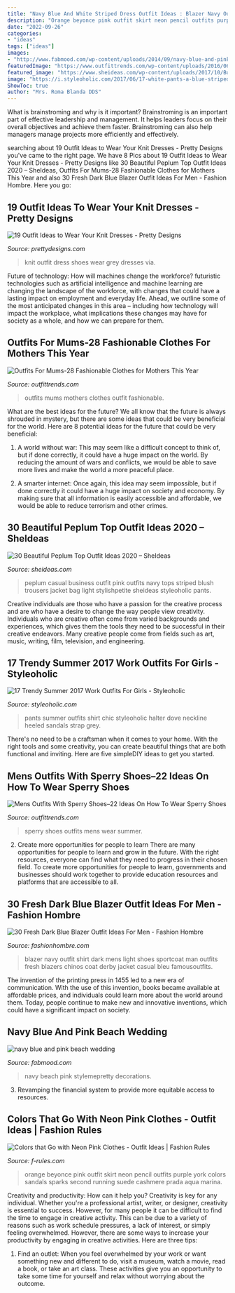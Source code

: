 ```yaml
---
title: "Navy Blue And White Striped Dress Outfit Ideas : Blazer Navy Outfit Shirt Dark Mens Light Shoes Sportcoat Man Outfits Fresh Blazers Chinos Coat Derby Jacket Casual Bleu Famousoutfits"
description: "Orange beyonce pink outfit skirt neon pencil outfits purple york colors sandals sparks second running suede cashmere prada aqua marina"
date: "2022-09-26"
categories:
- "ideas"
tags: ["ideas"]
images:
- "http://www.fabmood.com/wp-content/uploads/2014/09/navy-blue-and-pink-wedding.jpg"
featuredImage: "https://www.outfittrends.com/wp-content/uploads/2016/06/efd5b80de0328fb189016b639cfd60e0.jpg"
featured_image: "https://www.sheideas.com/wp-content/uploads/2017/10/Business-Style-Casual-Striped-Peplum-Tops-Ideas.jpg"
image: "https://i.styleoholic.com/2017/06/17-white-pants-a-blue-striped-shirt-for-an-effortlessly-chic-summer-work-look.jpg"
ShowToc: true
author: "Mrs. Roma Blanda DDS"
---
```



What is brainstroming and why is it important?
Brainstroming is an important part of effective leadership and management. It helps leaders focus on their overall objectives and achieve them faster. Brainstroming can also help managers manage projects more efficiently and effectively.

	

		
searching about 19 Outfit Ideas to Wear Your Knit Dresses - Pretty Designs you've came to the right page. We have 8 Pics about 19 Outfit Ideas to Wear Your Knit Dresses - Pretty Designs like 30 Beautiful Peplum Top Outfit Ideas 2020 – SheIdeas, Outfits For Mums-28 Fashionable Clothes for Mothers This Year and also 30 Fresh Dark Blue Blazer Outfit Ideas For Men - Fashion Hombre. Here you go:
		
    
## 19 Outfit Ideas To Wear Your Knit Dresses - Pretty Designs

<img loading=lazy src="http://www.prettydesigns.com/wp-content/uploads/2016/08/Grey-Knit-Dress-and-White-Shoes.jpg" onerror="this.onerror=null;this.src='https://tse3.mm.bing.net/th?id=OIP.FgvVIMnW9ZkoQjy2GMWj1wHaLH&amp;pid=15.1';" alt="19 Outfit Ideas to Wear Your Knit Dresses - Pretty Designs">

_Source: prettydesigns.com_

>knit outfit dress shoes wear grey dresses via. 

	

Future of technology: How will machines change the workforce?
futuristic technologies such as artificial intelligence and machine learning are changing the landscape of the workforce, with changes that could have a lasting impact on employment and everyday life. Ahead, we outline some of the most anticipated changes in this area – including how technology will impact the workplace, what implications these changes may have for society as a whole, and how we can prepare for them.

    
## Outfits For Mums-28 Fashionable Clothes For Mothers This Year

<img loading=lazy src="https://www.outfittrends.com/wp-content/uploads/2016/04/ff492f3369af3a3f9c48ddc242a2d1c1.jpg" onerror="this.onerror=null;this.src='https://tse2.mm.bing.net/th?id=OIP.jBQgtPD5tymps6mHkH2KZQHaLJ&amp;pid=15.1';" alt="Outfits For Mums-28 Fashionable Clothes for Mothers This Year">

_Source: outfittrends.com_

>outfits mums mothers clothes outfit fashionable. 

	

What are the best ideas for the future?
We all know that the future is always shrouded in mystery, but there are some ideas that could be very beneficial for the world. Here are 8 potential ideas for the future that could be very beneficial:
1. A world without war: This may seem like a difficult concept to think of, but if done correctly, it could have a huge impact on the world. By reducing the amount of wars and conflicts, we would be able to save more lives and make the world a more peaceful place.

2. A smarter internet: Once again, this idea may seem impossible, but if done correctly it could have a huge impact on society and economy. By making sure that all information is easily accessible and affordable, we would be able to reduce terrorism and other crimes.


    
## 30 Beautiful Peplum Top Outfit Ideas 2020 – SheIdeas

<img loading=lazy src="https://www.sheideas.com/wp-content/uploads/2017/10/Business-Style-Casual-Striped-Peplum-Tops-Ideas.jpg" onerror="this.onerror=null;this.src='https://tse2.mm.bing.net/th?id=OIP.ZjPiLHU4vL4cgHiIOnNOLgHaKO&amp;pid=15.1';" alt="30 Beautiful Peplum Top Outfit Ideas 2020 – SheIdeas">

_Source: sheideas.com_

>peplum casual business outfit pink outfits navy tops striped blush trousers jacket bag light stylishpetite sheideas styleoholic pants. 

	

Creative individuals are those who have a passion for the creative process and are who have a desire to change the way people view creativity. Individuals who are creative often come from varied backgrounds and experiences, which gives them the tools they need to be successful in their creative endeavors. Many creative people come from fields such as art, music, writing, film, television, and engineering.

    
## 17 Trendy Summer 2017 Work Outfits For Girls - Styleoholic

<img loading=lazy src="https://i.styleoholic.com/2017/06/17-white-pants-a-blue-striped-shirt-for-an-effortlessly-chic-summer-work-look.jpg" onerror="this.onerror=null;this.src='https://tse4.mm.bing.net/th?id=OIP.jVrX6Jx5-nnOxiAAk7a-1gHaLH&amp;pid=15.1';" alt="17 Trendy Summer 2017 Work Outfits For Girls - Styleoholic">

_Source: styleoholic.com_

>pants summer outfits shirt chic styleoholic halter dove neckline heeled sandals strap grey. 

	

There's no need to be a craftsman when it comes to your home. With the right tools and some creativity, you can create beautiful things that are both functional and inviting. Here are five simpleDIY ideas to get you started.

    
## Mens Outfits With Sperry Shoes–22 Ideas On How To Wear Sperry Shoes

<img loading=lazy src="https://www.outfittrends.com/wp-content/uploads/2016/06/efd5b80de0328fb189016b639cfd60e0.jpg" onerror="this.onerror=null;this.src='https://tse2.mm.bing.net/th?id=OIP.lMRGTx5wS0hhEuxCPgC0IwHaLH&amp;pid=15.1';" alt="Mens Outfits With Sperry Shoes–22 Ideas On How To Wear Sperry Shoes">

_Source: outfittrends.com_

>sperry shoes outfits mens wear summer. 

	

2) Create more opportunities for people to learn
There are many opportunities for people to learn and grow in the future. With the right resources, everyone can find what they need to progress in their chosen field. To create more opportunities for people to learn, governments and businesses should work together to provide education resources and platforms that are accessible to all.

    
## 30 Fresh Dark Blue Blazer Outfit Ideas For Men - Fashion Hombre

<img loading=lazy src="http://www.fashionhombre.com/wp-content/uploads/2019/07/Fresh-Dark-Blue-Blazer-Outfit-Ideas-For-Men-6-1.jpg" onerror="this.onerror=null;this.src='https://tse4.mm.bing.net/th?id=OIP.6a0HolPxHDPrlVkfTmuFNgHaL2&amp;pid=15.1';" alt="30 Fresh Dark Blue Blazer Outfit Ideas For Men - Fashion Hombre">

_Source: fashionhombre.com_

>blazer navy outfit shirt dark mens light shoes sportcoat man outfits fresh blazers chinos coat derby jacket casual bleu famousoutfits. 

	

The invention of the printing press in 1455 led to a new era of communication. With the use of this invention, books became available at affordable prices, and individuals could learn more about the world around them. Today, people continue to make new and innovative inventions, which could have a significant impact on society.

    
## Navy Blue And Pink Beach Wedding

<img loading=lazy src="http://www.fabmood.com/wp-content/uploads/2014/09/navy-blue-and-pink-wedding.jpg" onerror="this.onerror=null;this.src='https://tse2.mm.bing.net/th?id=OIP.Vr6wCXnh6MXYoNYtKdIkQgHaJ1&amp;pid=15.1';" alt="navy blue and pink beach wedding">

_Source: fabmood.com_

>navy beach pink stylemepretty decorations. 

	

3. Revamping the financial system to provide more equitable access to resources. 

    
## Colors That Go With Neon Pink Clothes - Outfit Ideas | Fashion Rules

<img loading=lazy src="http://f-rules.com/wp-content/uploads/2016/03/04d2c3ba05196661ef99811959023bf7.jpg" onerror="this.onerror=null;this.src='https://tse2.mm.bing.net/th?id=OIP.xXig8_tmqXjyCMpAoqjygQHaNj&amp;pid=15.1';" alt="Colors that Go with Neon Pink Clothes - Outfit Ideas | Fashion Rules">

_Source: f-rules.com_

>orange beyonce pink outfit skirt neon pencil outfits purple york colors sandals sparks second running suede cashmere prada aqua marina. 

	

Creativity and productivity: How can it help you?
Creativity is key for any individual. Whether you're a professional artist, writer, or designer, creativity is essential to success. However, for many people it can be difficult to find the time to engage in creative activity. This can be due to a variety of reasons such as work schedule pressures, a lack of interest, or simply feeling overwhelmed. However, there are some ways to increase your productivity by engaging in creative activities. Here are three tips: 
1. Find an outlet: When you feel overwhelmed by your work or want something new and different to do, visit a museum, watch a movie, read a book, or take an art class. These activities give you an opportunity to take some time for yourself and relax without worrying about the outcome.


